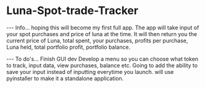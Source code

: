 # Luna-Spot-trade-Tracker

--- Info...
hoping this will become my first full app. 
The app will take input of your spot purchases and price of luna at the time. 
It will then return you the current price of Luna, total spent, your purchases, profits per purchase, Luna held, total portfolio profit, portfolio balance.




--- To do's...
Finish GUI dev
Develop a menu so you can choose what token to track, input data, view purchases, balance etc.
Going to add the ability to save your input instead of inputting everytime you launch.
will use pyinstaller to make it a standalone application.
